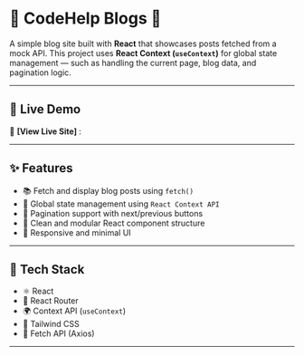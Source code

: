 # 📰 CodeHelp Blogs 🧠

A simple blog site built with **React** that showcases posts fetched from a mock API. 
This project uses **React Context (`useContext`)** for global state management — such as handling the current page, blog data, and pagination logic.

---

## 🔗 Live Demo

🚀 **[View Live Site]** :

---

## ✨ Features

- 📚 Fetch and display blog posts using `fetch()`
- 🔄 Global state management using `React Context API`
- 🔢 Pagination support with next/previous buttons
- 🧠 Clean and modular React component structure
- 📱 Responsive and minimal UI

---

## 🧱 Tech Stack

- ⚛️ React
- 🧩 React Router
- 🌍 Context API (`useContext`)
- 💅 Tailwind CSS 
- 📡 Fetch API (Axios)

---
